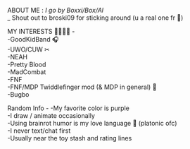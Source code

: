 ABOUT ME  :        _I go by Boxxi/Box/Al_      
                 _
                     Shout out to broski09 for sticking around (u a real one fr 🙏)

MY INTERESTS 🤑🤑🤑👅 -                                                        
-GoodKidBand 🎧                               
-UWO/CUW ✂        
-NEAH                         
-Pretty Blood            
-MadCombat              
-FNF            
-FNF/MDP Twiddlefinger mod (& MDP in general) 👅     
-Bugbo      


Random Info -
-My favorite color is purple         
-I draw / animate occasionally        
-Using brainrot humor is my love language 🥺 (platonic ofc)         
-I never text/chat first        
-Usually near the toy stash and rating lines        
